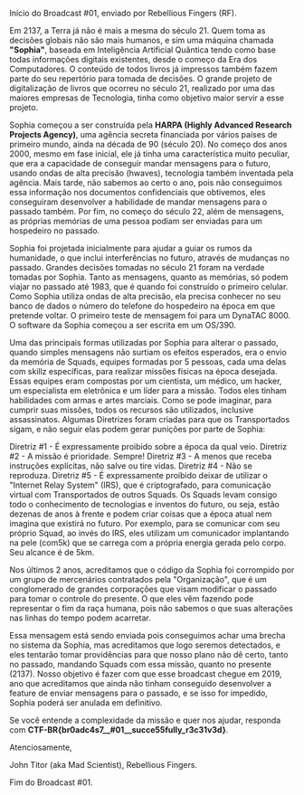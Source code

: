 
Início do Broadcast #01, enviado por Rebellious Fingers (RF).

Em 2137, a Terra já não é mais a mesma do século 21. Quem toma as decisões globais não são mais humanos, e sim uma máquina chamada **"Sophia"**, baseada em Inteligência Artificial Quântica tendo como base todas informações digitais existentes, desde o começo da Era dos Computadores. O conteúdo de todos livros já impressos também fazem parte do seu repertório para tomada de decisões. O grande projeto de digitalização de livros que ocorreu no século 21, realizado por uma das maiores empresas de Tecnologia, tinha como objetivo maior servir a esse projeto.

Sophia começou a ser construída pela **HARPA (Highly Advanced Research Projects Agency)**, uma agência secreta financiada por vários países de primeiro mundo, ainda na década de 90 (século 20). No começo dos anos 2000, mesmo em fase inicial, ele já tinha uma característica muito peculiar, que era a capacidade de conseguir mandar mensagens para o futuro, usando ondas de alta precisão (hwaves), tecnologia também inventada pela agência. Mais tarde, não sabemos ao certo o ano, pois não conseguimos essa informação nos documentos confidenciais que obtivemos, eles conseguiram desenvolver a habilidade de mandar mensagens para o passado também. Por fim, no começo do século 22, além de mensagens, as próprias memórias de uma pessoa podiam ser enviadas para um hospedeiro no passado.

Sophia foi projetada inicialmente para ajudar a guiar os rumos da humanidade, o que inclui interferências no futuro, através de mudanças no passado. Grandes decisões tomadas no século 21 foram na verdade tomadas por Sophia. Tanto as mensagens, quanto as memórias, só podem viajar no passado até 1983, que é quando foi construído o primeiro celular. Como Sophia utiliza ondas de alta precisão, ela precisa conhecer no seu banco de dados o número do telefone do hospedeiro na época em que pretende voltar. O primeiro teste de mensagem foi para um DynaTAC 8000. O software da Sophia começou a ser escrita em um OS/390.

Uma das principais formas utilizadas por Sophia para alterar o passado, quando simples mensagens não surtiam os efeitos esperados, era o envio da memória de Squads, equipes formadas por 5 pessoas, cada uma delas com skillz específicas, para realizar missões físicas na época desejada. Essas equipes eram compostas por um cientista, um médico, um hacker, um especialista em eletrônica e um líder para a missão. Todos eles tinham habilidades com armas e artes marciais. Como se pode imaginar, para cumprir suas missões, todos os recursos são utilizados, inclusive assassinatos. Algumas Diretrizes foram criadas para que os Transportados sigam, e não seguir elas podem gerar punições por parte de Sophia:

Diretriz #1 - É expressamente proibido sobre a época da qual veio.
Diretriz #2 - A missão é prioridade. Sempre!
Diretriz #3 - A menos que receba instruções explícitas, não salve ou tire vidas.
Diretriz #4 - Não se reproduza.
Diretriz #5 - É expressamente proibido deixar de utilizar o "Internet Relay System" (IRS), que é criptografado, para comunicação virtual com Transportados de outros Squads.
Os Squads levam consigo todo o conhecimento de tecnologias e inventos do futuro, ou seja, estão dezenas de anos à frente e podem criar coisas que a época atual nem imagina que existirá no futuro. Por exemplo, para se comunicar com seu próprio Squad, ao invés do IRS, eles utilizam um comunicador implantando na pele (com5k) que se carrega com a própria energia gerada pelo corpo. Seu alcance é de 5km.

Nos últimos 2 anos, acreditamos que o código da Sophia foi corrompido por um grupo de mercenários contratados pela "Organização", que é um conglomerado de grandes corporações que visam modificar o passado para tomar o controle do presente. O que eles vêm fazendo pode representar o fim da raça humana, pois não sabemos o que suas alterações nas linhas do tempo podem acarretar.

Essa mensagem está sendo enviada pois conseguimos achar uma brecha no sistema da Sophia, mas acreditamos que logo seremos detectados, e eles tentarão tomar providências para que nosso plano não dê certo, tanto no passado, mandando Squads com essa missão, quanto no presente (2137). Nosso objetivo é fazer com que esse broadcast chegue em 2019, ano que acreditamos que ainda não tinham conseguido desenvolver a feature de enviar mensagens para o passado, e se isso for impedido, Sophia poderá ser anulada em definitivo.

Se você entende a complexidade da missão e quer nos ajudar, responda com **CTF-BR{br0adc4s7\__#01\__succe55fully\_r3c31v3d}**.

Atenciosamente,

John Titor (aka Mad Scientist), Rebellious Fingers.

Fim do Broadcast #01.
